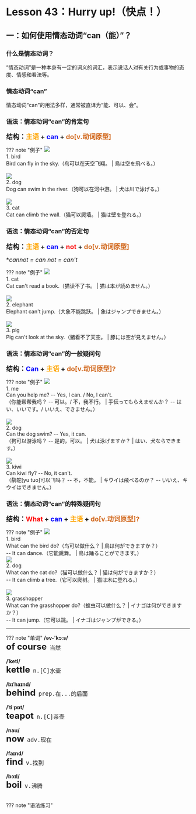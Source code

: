 # Lesson 43：Hurry up!（快点！）


## 一：如何使用情态动词“can（能）”？

### 什么是情态动词？

“情态动词”是一种本身有一定的词义的词汇，表示说话人对有关行为或事物的态度、情感和看法等。


### 情态动词“can”

情态动词“can”的用法多样，通常被直译为“能、可以、会”。


### 语法：情态动词“can”的肯定句

<font size=4>**结构：<font color=orange>主语</font> + <font color=blue>can</font> + <font color=chocolate>do[v.动词原型]</font>**</font>

??? note "例子"
    ![](../img/Frist/Lesson-43/Lesson-43_01.png)<br>
    1. bird<br>
    Bird can fly in the sky.（鸟可以在天空飞翔。 | 鳥は空を飛べる。）<br>
    <br>
    ![](../img/Frist/Lesson-43/Lesson-43_02.png)<br>
    2. dog<br>
    Dog can swim in the river.（狗可以在河中游。 | 犬は川で泳げる。）<br>
    <br>
    ![](../img/Frist/Lesson-43/Lesson-43_03.png)<br>
    3. cat<br>
    Cat can climb the wall.（猫可以爬墙。 | 猫は壁を登れる。）


### 语法：情态动词“can”的否定句

<font size=4>**结构：<font color=orange>主语</font> + <font color=blue>can</font> + <font color=red>not</font> + <font color=chocolate>do[v.动词原型]</font>**</font>

<font size=3>**cannot = can not = can't*</font>

??? note "例子"
    ![](../img/Frist/Lesson-43/Lesson-43_04.png)<br>
    1. cat<br>
    Cat can't read a book.（猫读不了书。 | 猫は本が読めません。）<br>
    <br>
    ![](../img/Frist/Lesson-43/Lesson-43_05.png)<br>
    2. elephant<br>
    Elephant can't jump.（大象不能跳跃。 | 象はジャンプできません。）<br>
    <br>
    ![](../img/Frist/Lesson-43/Lesson-43_06.png)<br>
    3. pig<br>
    Pig can't look at the sky.（猪看不了天空。 | 豚には空が見えません。）


### 语法：情态动词“can”的一般疑问句

<font size=4>**结构：<font color=blue>Can</font> + <font color=orange>主语</font> + <font color=chocolate>do[v.动词原型]?</font>**</font>

??? note "例子"
    ![](../img/Frist/Lesson-43/Lesson-43_07.png)<br>
    1. me<br>
    Can you help me?  -- Yes, I can. / No, I can't.<br>（你能帮帮我吗？ -- 可以。/ 不，我不行。 | 手伝ってもらえませんか？ -- はい、いいです。/ いいえ、できません。）<br>
    <br>
    ![](../img/Frist/Lesson-43/Lesson-43_08.png)<br>
    2. dog<br>
    Can the dog swim?  -- Yes, it can.<br>（狗可以游泳吗？ -- 是的，可以。 | 犬は泳げますか？ | はい、犬ならできます。）<br>
    <br>
    ![](../img/Frist/Lesson-43/Lesson-43_09.png)<br>
    3. kiwi<br>
    Can kiwi fly?  -- No, it can't.<br>（鹬鸵[yu tuo]可以飞吗？ -- 不，不能。 | キウイは飛べるのか？ -- いいえ、キウイはできません。）<br>


### 语法：情态动词“can”的特殊疑问句

<font size=4>**结构：<font color=red>What</font> + <font color=blue>can</font> + <font color=orange>主语</font> + <font color=chocolate>do[v.动词原型]?</font>**</font>

??? note "例子"
    ![](../img/Frist/Lesson-43/Lesson-43_10.png)<br>
    1. bird<br>
    What can the bird do?（鸟可以做什么？ | 鳥は何ができますか？）<br>
    -- It can dance.（它能跳舞。 | 鳥は踊ることができます。）
    <br>
    ![](../img/Frist/Lesson-43/Lesson-43_11.png)<br>
    2. dog<br>
    What can the cat do?（猫可以做什么？ | 猫は何ができますか？）<br>
    -- It can climb a tree.（它可以爬树。 | 猫は木に登れる。）<br>
    <br>
    ![](../img/Frist/Lesson-43/Lesson-43_12.png)<br>
    3. grasshopper<br>
    What can the grasshopper do?（蝗虫可以做什么？ | イナゴは何ができますか？）<br>
    -- It can jump.（它可以跳。 | イナゴはジャンプができる。）<br>


---
??? note "单词"
    **/əv-'kɔːs/**<br>
    <font size=5>**of course**</font>&nbsp;&nbsp;<font size=4>`当然`</font><br>
    <br>
    **/ˈketl/**<br>
    <font size=5>**kettle**</font>&nbsp;&nbsp;<font size=4>`n.[C]水壶`</font><br>
    <br>
    **/bɪˈhaɪnd/**<br>
    <font size=5>**behind**</font>&nbsp;&nbsp;<font size=4>`prep.在...的后面`</font><br>
    <br>
    **/ˈtiːpɒt/**<br>
    <font size=5>**teapot**</font>&nbsp;&nbsp;<font size=4>`n.[C]茶壶`</font><br>
    <br>
    **/naʊ/**<br>
    <font size=5>**now**</font>&nbsp;&nbsp;<font size=4>`adv.现在`</font><br>
    <br>
    **/faɪnd/**<br>
    <font size=5>**find**</font>&nbsp;&nbsp;<font size=4>`v.找到`</font><br>
    <br>
    **/bɔɪl/**<br>
    <font size=5>**boil**</font>&nbsp;&nbsp;<font size=4>`v.沸腾`</font><br>
    <br>



??? note "语法练习"


